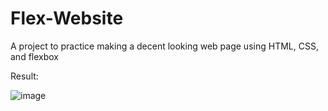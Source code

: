 # Flex-Website
A project to practice making a decent looking web page using HTML, CSS, and flexbox

Result:

![image](https://github.com/fatehss/Flex-Website/assets/104878259/1dd6aedb-d430-441f-a3a9-1b945487574e)
